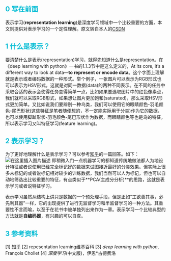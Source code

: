 ## <font color=#00BCD4 >0 写在前面</font>
表示学习(**representation learning**)是深度学习领域中一个比较重要的方面，本文则提供对表示学习的一个定性理解。原文转自本人的[CSDN](https://blog.csdn.net/JohnJim0/article/details/104833122)
## <font color=#00BCD4 >1 什么是表示？</font>
要清楚什么是表示(representation)学习，就得先知道什么是representation。在《deep learning with
python》一书的1.1.3节中是这么定义的，At its core, it’s a different way to look at data—**to represent or encode data**。这个字面上理解就是表示或者编码数据的一种形式。举个例子，一张图片可以表示为RGB形式也可以表示为HSV形式，这就是对同一数据(data)的两种不同表示。在不同的任务中采取合适的表示会使得任务变得简单一点，比如如果要选取图片中的红色像素点，我们就可以采取RGB形式，如果想让图片更加饱和(saturated)，那么采取HSV形式更加简单。又比如说我们要辨别一种鸟类，我们可以使用它的眼睛颜色-羽毛颜色-尾巴形状(这些特征是笔者随便想的，不一定能实际用于分类)作为它的数据，也可以使用脚趾形状-羽毛颜色-尾巴形状作为数据，而眼睛颜色等也是鸟的特征，所以表示学习又叫特征学习(feature learning)。
## <font color=#00BCD4 >2 表示学习？</font>
为了更好地理解什么是表示学习？可以参考[知乎](https://www.zhihu.com/question/37162929)的一篇回答。如下：
![在这里插入图片描述](https://img-blog.csdnimg.cn/20200313080053207.png?x-oss-process=image/watermark,type_ZmFuZ3poZW5naGVpdGk,shadow_10,text_aHR0cHM6Ly9ibG9nLmNzZG4ubmV0L0pvaG5KaW0w,size_16,color_FFFFFF,t_70)
即稍微入门一点机器学习的都知道传统地做法都人为地设计特征或者说使用已经完全标记好的数据来试图接近最好的分类效果。但实际上很多未标记的或者说标记相对较少的训练数据，我们当然可以人为标记，但也可以自动地筛选出比较重要的特征，有点类似于**PCA(主成分分析)**的思路，这就是表示学习或者说特征学习。

表示学习虽然从结构上讲只是数据的一个预处理手段，但是正如“工欲善其事，必先利其器”一样，它的出现提供了进行无监督学习和半监督学习的一种方法。其重要性不言而喻，以至于在花书中被单独列出来作为一章。表示学习一个比较典型的方法就是**自编码器**，有兴趣的可以自查。

## <font color=#00BCD4 >3 参考资料</font>
[1] [知乎](https://www.zhihu.com/question/37162929)
[2]  repesentation learning维基百科
[3]  *deep learning with python*, François Chollet
[4]  *深度学习*(中文版)，伊恩*古德费洛